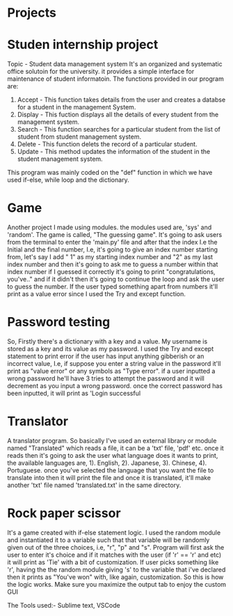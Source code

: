 # Projects

# Studen internship project 
Topic - Student data management system
It's an organized and systematic office solutoin for the university. it provides a simple interface for maintenance of student informatoin. The functions provided in our program are:
1) Accept - This function takes details from the user and creates a databse for a student in the management System.
2) Display - This fuction displays all the details of every student from the management system.
3) Search - This function searches for a particular student from the list of student from student management system.
4) Delete - This function delets the record of a particular student.
5) Update - This method updates the information of the student in the student management system.

This program was mainly coded on the "def" function in which we have used if-else, while loop and the dictionary.


# Game
Another project I made using modules. the modules used are, 'sys' and 'random'. The game is called, "The guessing game". It's going to ask users from the terminal to enter the 'main.py' file and after that the index I.e the Initial and the final number, I.e, it's going to give an index number starting from, let's say I add " 1" as my starting index number and "2" as my last index number and then it's going to ask me to guess a number within that index number if I guessed it correctly it's going to print "congratulations, you've.." and if it didn't then it's going to continue the loop and ask the user to guess the number. If the user typed something apart from numbers it'll print as a value error since I used the Try and except function. 

# Password testing
So, Firstly there's a dictionary with a key and a value. My username is stored as a key and its value as my password. I used the Try and except statement to print error if the user has input anything gibberish or an incorrect value, I.e, if suppose you enter a string value in the password it'll print as  "value error" or any symbols as "Type error".
if a user inputted a wrong password he'll have 3 tries to attempt the password and it will decrement as you input a wrong password. once the correct password has been inputted, it will print as 'Login successful

# Translator

A translator program. So basically I've used an external library or module named "Translated" which reads a file, it can be a 'txt' file, 'pdf' etc. once it reads then it's going to ask the user what language does it wants to print, the available languages are, 1). English, 2). Japanese, 3). Chinese, 4). Portuguese.
once you've selected the language that you want the file to translate into then it will print the file and once it is translated, it'll make another 'txt' file named 'translated.txt' in the same directory.

# Rock paper scissor

It's a game created with if-else statement logic.
I used the random module and instantiated it to a variable such that that variable will be randomly given out of the three choices, i.e, "r", "p" and "s".
Program will first ask the user to enter it's choice and if it matches with the user (if 'r' == 'r' and etc) it will print as 'Tie' with a bit of customization. If user picks something like 'r', having the the random module giving 's' to the variable that i've declared then it prints as "You've won" with, like again, customization. So this is how the logic works. Make sure you maximize the output tab to enjoy the custom GUI 


The Tools used:- Sublime text, VSCode

